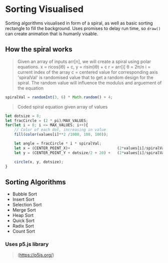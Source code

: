 # Sorting Visualised
Sorting algorithms visualised in form of a spiral, as well as basic sorting rectangle to fill the background. 
Uses promises to delay run time, so `draw()` can create animation that is humanly visable.

## How the spiral works
> Given an array of inputs arr[n], we will create a spiral using polar equations.
x = ricos(iθ) + c, y = risin(iθ) + c
r = arr[i]
θ = 2π/n 
i = current index of the array
c = centered value for corresponding axis
> 'spiralVal' is randomised value that to get a random design for the spiral. The random value will influence the modulus and arguement of the equation
```js
spiralVal = randomInt(3, 6) * Math.random() + 4;
```
> Coded spiral equation given array of values
```js
let dotsize = 8;
let fracCircle = (2 * pi)/MAX_VALUES;
for(let i = 0; i <= MAX_VALUES; i++){
    // Color of each dot, increasing in value
    fill(color(values[i]**2 /1000, 100, 100));

    let angle = fracCircle * i * spiralVal;
    let x = (CENTER_POINT_X)+                     (2*values[i]/spiralVal * Math.cos(angle));  
    let y = (CENTER_POINT_Y + dotsize/2 + 20) +   (2*values[i]/spiralVal * Math.sin(angle));

    circle(x, y, dotsize);
}
```

## Sorting Algorithms
- Bubble Sort
- Insert Sort
- Selection Sort
- Merge Sort
- Heap Sort
- Quick Sort
- Radix Sort
- Count Sort

### Uses p5.js library
> (https://p5js.org/)


